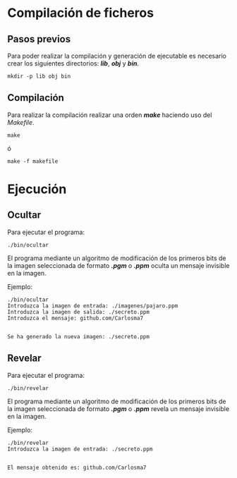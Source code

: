 
# Compilación de ficheros

## Pasos previos

Para poder realizar la compilación y generación de ejecutable es necesario crear los siguientes directorios: ***lib***, ***obj*** y ***bin***.

```
mkdir -p lib obj bin
```

## Compilación

Para realizar la compilación realizar una orden ***make*** haciendo uso del *Makefile*.

```
make
```

ó

```
make -f makefile
```

# Ejecución

## Ocultar

Para ejecutar el programa:

```
./bin/ocultar
```

El programa mediante un algoritmo de modificación de los primeros bits de la imagen seleccionada de formato ***.pgm*** o ***.ppm*** oculta un mensaje invisible en la imagen.

Ejemplo:

```
./bin/ocultar
Introduzca la imagen de entrada: ./imagenes/pajaro.ppm
Introduzca la imagen de salida: ./secreto.ppm
Introduzca el mensaje: github.com/Carlosma7     


Se ha generado la nueva imagen: ./secreto.ppm
```

## Revelar

Para ejecutar el programa:

```
./bin/revelar
```

El programa mediante un algoritmo de modificación de los primeros bits de la imagen seleccionada de formato ***.pgm*** o ***.ppm*** revela un mensaje invisible en la imagen.

Ejemplo:

```
./bin/revelar 
Introduzca la imagen de entrada: ./secreto.ppm


El mensaje obtenido es: github.com/Carlosma7
```
